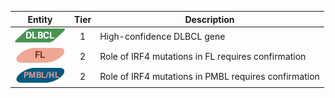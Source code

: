 |Entity|Tier|Description              |
|:----:|:----:|------------------------------|
|![DLBCL](images/icons/DLBCL_tier1.png) | 1 | High-confidence DLBCL gene|
|![FL](images/icons/FL_tier2.png) | 2 | Role of IRF4 mutations in FL requires confirmation|
|![PMBL](images/icons/PMBL_tier2.png) | 2 | Role of IRF4 mutations in PMBL requires confirmation|
